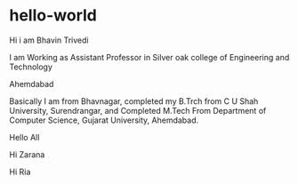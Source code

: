 # hello-world


Hi i am Bhavin Trivedi

I am Working as Assistant Professor in Silver oak college of Engineering and Technology 

Ahemdabad 

Basically I am from Bhavnagar, completed my B.Trch from C U Shah University, Surendrangar, and Completed M.Tech From Department of Computer Science, Gujarat University, Ahemdabad. 

Hello All 


Hi Zarana

Hi Ria 
